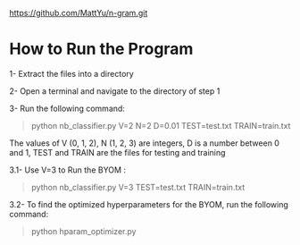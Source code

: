 https://github.com/MattYu/n-gram.git

# How to Run the Program

1- Extract the files into a directory

2- Open a terminal and navigate to the directory of step 1

3- Run the following command:

  > python nb_classifier.py V=2 N=2 D=0.01 TEST=test.txt TRAIN=train.txt
    
The values of V (0, 1, 2), N (1, 2, 3) are integers, D is a number between 0 and 1, TEST and TRAIN are the files for testing and training

3.1- Use V=3 to Run the BYOM :

  > python nb_classifier.py V=3 TEST=test.txt TRAIN=train.txt

3.2- To find the optimized hyperparameters for the BYOM, run the following command:

  > python hparam_optimizer.py 
